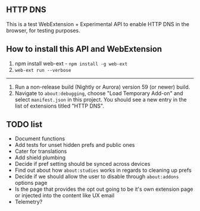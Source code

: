 ## HTTP DNS

This is a test WebExtension + Experimental API to enable HTTP DNS in the browser, for
testing purposes.

## How to install this API and WebExtension

1. npm install web-ext - `npm install -g web-ext`
2. `web-ext run --verbose`

---

1. Run a non-release build (Nightly or Aurora) version 59 (or newer)
   build.
2.  Navigate to `about:debugging`, choose
   "Load Temporary Add-on" and select `manifest.json`
   in this project.  You should see a new entry in the list of
   extensions titled "HTTP DNS".

## TODO list

- Document functions
- Add tests for unset hidden prefs and public ones
- Cater for translations
- Add shield plumbing
- Decide if pref setting should be synced across devices
- Find out about how `about:studies` works in regards to cleaning up prefs
- Decide if we should allow the user to disable through `about:addons` options page
- Is the page that provides the opt out going to be it's own extension page or injected into the content like UX email
- Telemetry?

